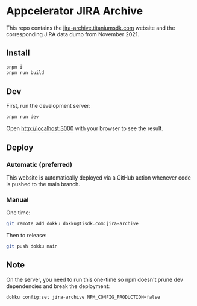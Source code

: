 # Appcelerator JIRA Archive

This repo contains the [jira-archive.titaniumsdk.com](https://jira-archive.titaniumsdk.com/) website and the corresponding JIRA data dump from November 2021.

## Install

```bash
pnpm i
pnpm run build
```

## Dev

First, run the development server:

```bash
pnpm run dev
```

Open [http://localhost:3000](http://localhost:3000) with your browser to see the result.

## Deploy

### Automatic (preferred)

This website is automatically deployed via a GitHub action whenever code is pushed to the main branch.

### Manual

One time:

```bash
git remote add dokku dokku@tisdk.com:jira-archive
```

Then to release:

```bash
git push dokku main
```

## Note

On the server, you need to run this one-time so npm doesn't prune dev dependencies and break the deployment:

```bash
dokku config:set jira-archive NPM_CONFIG_PRODUCTION=false
```
